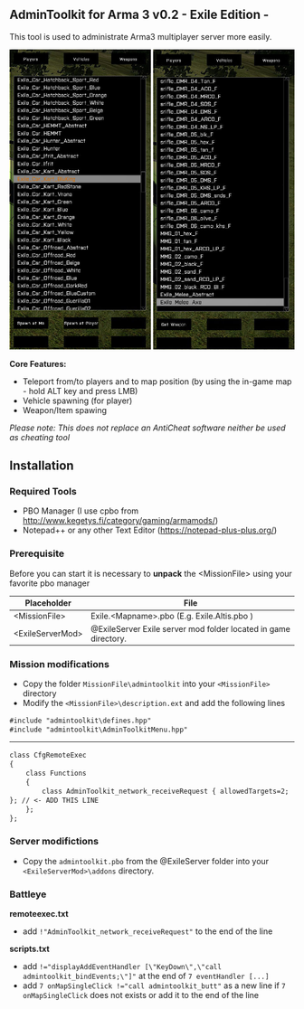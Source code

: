 ## AdminToolkit for Arma 3 v0.2 - Exile Edition -

This tool is used to administrate Arma3 multiplayer server more easily.

<img src="images/a3-atk-vehicles.jpg" width="250" title="Spawn vehicles">
<img src="images/a3-atk-weapons.jpg" width="250" title="Get weapons">

**Core Features:**

- Teleport from/to players and to map position (by using the in-game map - hold ALT key and press LMB)
- Vehicle spawning (for player)
- Weapon/Item spawing

*Please note: This does not replace an AntiCheat software neither be used as cheating tool*

## Installation
### Required Tools

+ PBO Manager (I use cpbo from http://www.kegetys.fi/category/gaming/armamods/)
+ Notepad++ or any other Text Editor (https://notepad-plus-plus.org/)

### Prerequisite

Before you can start it is necessary to **unpack** the &lt;MissionFile&gt; using your favorite pbo manager

Placeholder            | File
---------------------- | -------------
&lt;MissionFile&gt;    | Exile.&lt;Mapname&gt;.pbo (E.g. Exile.Altis.pbo )
&lt;ExileServerMod&gt; | @ExileServer Exile server mod folder located in game directory.

### Mission modifications

+ Copy the folder `MissionFile\admintoolkit` into your `<MissionFile>` directory
+ Modify the `<MissionFile>\description.ext` and add the following lines
 
```
#include "admintoolkit\defines.hpp"
#include "admintoolkit\AdminToolkitMenu.hpp"
```
---
```
class CfgRemoteExec
{
    class Functions
    {
        class AdminToolkit_network_receiveRequest { allowedTargets=2; }; // <- ADD THIS LINE
    };
};
```

### Server modifictions

+ Copy the `admintoolkit.pbo` from the @ExileServer folder into your `<ExileServerMod>\addons` directory.
 
### Battleye

**remoteexec.txt**

+ add `!"AdminToolkit_network_receiveRequest"` to the end of the line

**scripts.txt**

+ add `!="displayAddEventHandler [\"KeyDown\",\"call admintoolkit_bindEvents;\"]"` at the end of `7 eventHandler [...]`
+ add `7 onMapSingleClick !="call admintoolkit_butt"` as a new line if `7 onMapSingleClick` does not exists or add it to the end of the line

